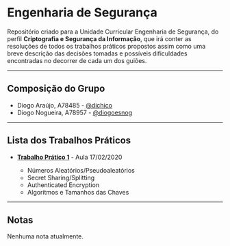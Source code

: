 # Engenharia de Segurança
Repositório criado para a Unidade Curricular Engenharia de Segurança, do perfil **Criptografia e Segurança da Informação**, que irá conter as resoluções de todos os trabalhos práticos propostos assim como uma breve descrição das decisões tomadas e possíveis dificuldades encontradas no decorrer de cada um dos guiões.

---

## **Composição do Grupo**
* Diogo Araújo, A78485 - [@dichico](https://github.com/dichico)
* Diogo Nogueira, A78957 - [@diogoesnog](https://github.com/diogoesnog)

---

## Lista dos Trabalhos Práticos

- [**Trabalho Prático 1**](https://github.com/uminho-miei-engseg-19-20/Grupo5/tree/master/TP1) - Aula 17/02/2020

	- Números Aleatórios/Pseudoaleatórios
	- Secret Sharing/Splitting
	- Authenticated Encryption 
	- Algoritmos e Tamanhos das Chaves

---

## Notas

Nenhuma nota atualmente.
